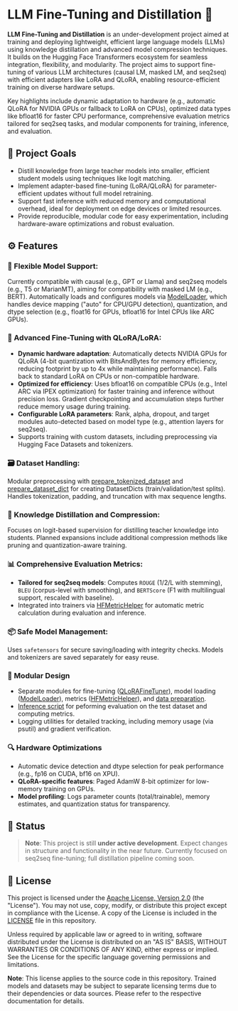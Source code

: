 # LLM Fine-Tuning and Distillation 🚀

**LLM Fine-Tuning and Distillation** is an under-development project aimed at training and deploying lightweight, efficient large language models (LLMs) using knowledge distillation and advanced model compression techniques. It builds on the Hugging Face Transformers ecosystem for seamless integration, flexibility, and modularity. The project aims to support fine-tuning of various LLM architectures (causal LM, masked LM, and seq2seq) with efficient adapters like LoRA and QLoRA, enabling resource-efficient training on diverse hardware setups.

Key highlights include dynamic adaptation to hardware (e.g., automatic QLoRA for NVIDIA GPUs or fallback to LoRA on CPUs), optimized data types like bfloat16 for faster CPU performance, comprehensive evaluation metrics tailored for seq2seq tasks, and modular components for training, inference, and evaluation.

## 📌 Project Goals

- Distill knowledge from large teacher models into smaller, efficient student models using techniques like logit matching.
- Implement adapter-based fine-tuning (LoRA/QLoRA) for parameter-efficient updates without full model retraining.
- Support fast inference with reduced memory and computational overhead, ideal for deployment on edge devices or limited resources.
- Provide reproducible, modular code for easy experimentation, including hardware-aware optimizations and robust evaluation.

## ⚙️ Features

### 🔧 Flexible Model Support:

Currently compatible with causal (e.g., GPT or Llama) and seq2seq models (e.g., T5 or MarianMT), aiming for compatibility with masked LM (e.g., BERT). Automatically loads and configures models via [ModelLoader](./model/model_loader.py), which handles device mapping ("auto" for CPU/GPU detection), quantization, and dtype selection (e.g., float16 for GPUs, bfloat16 for Intel CPUs like ARC GPUs).

### 🧠 Advanced Fine-Tuning with QLoRA/LoRA:

- **Dynamic hardware adaptation**: Automatically detects NVIDIA GPUs for QLoRA (4-bit quantization with BitsAndBytes for memory efficiency, reducing footprint by up to 4x while maintaining performance). Falls back to standard LoRA on CPUs or non-compatible hardware.
- **Optimized for efficiency**: Uses bfloat16 on compatible CPUs (e.g., Intel ARC via IPEX optimization) for faster training and inference without precision loss. Gradient checkpointing and accumulation steps further reduce memory usage during training.
- **Configurable LoRA parameters**: Rank, alpha, dropout, and target modules auto-detected based on model type (e.g., attention layers for seq2seq).
- Supports training with custom datasets, including preprocessing via Hugging Face Datasets and tokenizers.

### 🗃️ Dataset Handling:

Modular preprocessing with [prepare_tokenized_dataset](./src/data/data_preparation.py) and [prepare_dataset_dict](./src/data/data_preparation.py) for creating DatasetDicts (train/validation/test splits). Handles tokenization, padding, and truncation with max sequence lengths.

### 🎯 Knowledge Distillation and Compression:

Focuses on logit-based supervision for distilling teacher knowledge into students. Planned expansions include additional compression methods like pruning and quantization-aware training.

### 📊 Comprehensive Evaluation Metrics:

- **Tailored for seq2seq models**: Computes `ROUGE` (1/2/L with stemming), `BLEU` (corpus-level with smoothing), and `BERTScore` (F1 with multilingual support, rescaled with baseline).
- Integrated into trainers via [HFMetricHelper](./src/utils/metrics_utils.py) for automatic metric calculation during evaluation and inference.

### 📦 Safe Model Management:

Uses `safetensors` for secure saving/loading with integrity checks. Models and tokenizers are saved separately for easy reuse.

### 🧪 Modular Design

- Separate modules for fine-tuning ([QLoRAFineTuner](./src/fine_tuning/qlora_fine_tuner.py)), model loading ([ModelLoader](./src/core/model_loader.py)), metrics ([HFMetricHelper](./src/utils/metrics_utils.py)), and [data preparation](./src/data/data_preparation.py).
- [Inference script](./src/core/inference.py) for peforming evaluation on the test dataset and computing metrics.
- Logging utilities for detailed tracking, including memory usage (via psutil) and gradient verification.

### 🔍 Hardware Optimizations

- Automatic device detection and dtype selection for peak performance (e.g., fp16 on CUDA, bf16 on XPU).
- **QLoRA-specific features**: Paged AdamW 8-bit optimizer for low-memory training on GPUs.
- **Model profiling**: Logs parameter counts (total/trainable), memory estimates, and quantization status for transparency.

## 🚧 Status

> **Note**: This project is still **under active development**. Expect changes in structure and functionality in the near future. Currently focused on seq2seq fine-tuning; full distillation pipeline coming soon.

## 📄 License

This project is licensed under the [Apache License, Version 2.0](https://www.apache.org/licenses/LICENSE-2.0) (the "License"). You may not use, copy, modify, or distribute this project except in compliance with the License. A copy of the License is included in the [LICENSE](./LICENSE) file in this repository.

Unless required by applicable law or agreed to in writing, software distributed under the License is distributed on an "AS IS" BASIS, WITHOUT WARRANTIES OR CONDITIONS OF ANY KIND, either express or implied. See the License for the specific language governing permissions and limitations.

**Note**: This license applies to the source code in this repository. Trained models and datasets may be subject to separate licensing terms due to their dependencies or data sources. Please refer to the respective documentation for details.
